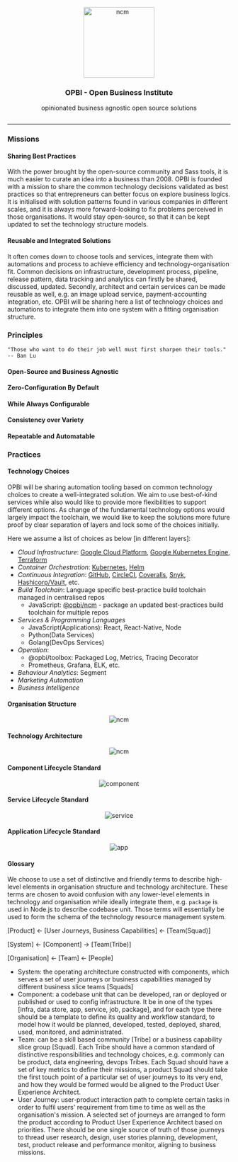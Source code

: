<p align="center">
  <img alt="ncm" src="https://raw.githubusercontent.com/opbi/logo/master/opbi/opbi.svg?sanitize=true" width="160">
</p>

<h3 align="center">OPBI - Open Business Institute</h3>
<p align="center" style="margin-bottom: 2em;">opinionated business agnostic open source solutions</p>

---

### Missions

#### Sharing Best Practices
With the power brought by the open-source community and Sass tools, it is much easier to curate an idea into a business than 2008. OPBI is founded with a mission to share the common technology decisions validated as best practices so that entrepreneurs can better focus on explore business logics. It is initialised with solution patterns found in various companies in different scales, and it is always more forward-looking to fix problems perceived in those organisations. It would stay open-source, so that it can be kept updated to set the technology structure models.

#### Reusable and Integrated Solutions
It often comes down to choose tools and services, integrate them with automations and process to achieve efficiency and technology-organisation fit. Common decisions on infrastructure, development process, pipeline, release pattern, data tracking and analytics can firstly be shared, discussed, updated. Secondly, architect and certain services can be made reusable as well, e.g. an image upload service, payment-accounting integration, etc. OPBI will be sharing here a list of technology choices and automations to integrate them into one system with a fitting organisation structure.


### Principles
```
"Those who want to do their job well must first sharpen their tools." -- Ban Lu
```

#### Open-Source and Business Agnostic
#### Zero-Configuration By Default
#### While Always Configurable
#### Consistency over Variety
#### Repeatable and Automatable


### Practices

#### Technology Choices

OPBI will be sharing automation tooling based on common technology choices to create a well-integrated solution. We aim to use best-of-kind services while also would like to provide more flexibilities to support different options. As change of the fundamental technology options would largely impact the toolchain, we would like to keep the solutions more future proof by clear separation of layers and lock some of the choices initially.

Here we assume a list of choices as below [in different layers]:
- *Cloud Infrastructure*: [Google Cloud Platform](https://cloud.google.com/), [Google Kubernetes Engine](https://cloud.google.com/kubernetes-engine/), [Terraform](https://www.terraform.io/)
- *Container Orchestration*: [Kubernetes](https://github.com/kubernetes/kubernetes), [Helm](https://github.com/helm/helm)
- *Continuous Integration*: [GitHub](https://github.com/), [CircleCI](circleci.com), [Coveralls](http://coveralls.io), [Snyk](http://snyk.io), [Hashicorp/Vault](https://github.com/hashicorp/vault), etc.
- *Build Toolchain*: Language specific best-practice build toolchain managed in centralised repos
  - JavaScript: [@opbi/ncm](github.com/opbi/ncm) - package an updated best-practices build toolchain for multiple repos
- *Services & Programming Languages*
  - JavaScript(Applications): React, React-Native, Node
  - Python(Data Services)
  - Golang(DevOps Services)
- *Operation*:
  - @opbi/toolbox: Packaged Log, Metrics, Tracing Decorator
  - Prometheus, Grafana, ELK, etc.
- *Behaviour Analytics*: Segment
- *Marketing Automation*
- *Business Intelligence*

#### Organisation Structure

<p align="center">
  <img alt="ncm" src="https://raw.githubusercontent.com/opbi/graffle/master/organisation-structure.png">
</p>

#### Technology Architecture

<p align="center">
  <img alt="ncm" src="https://raw.githubusercontent.com/opbi/graffle/master/architecture-graph.png">
</p>

#### Component Lifecycle Standard

<p align="center">
  <img alt="component" src="https://raw.githubusercontent.com/opbi/graffle/master/component-lifecycle.png">
</p>

#### Service Lifecycle Standard

<p align="center">
  <img alt="service" src="https://raw.githubusercontent.com/opbi/graffle/master/service-lifecycle.png">
</p>

#### Application Lifecycle Standard

<p align="center">
  <img alt="app" src="https://raw.githubusercontent.com/opbi/graffle/master/app-lifecycle.png">
</p>

#### Glossary

We choose to use a set of distinctive and friendly terms to describe high-level elements in organisation structure and technology architecture. These terms are chosen to avoid confusion with any lower-level elements in technology and organisation while ideally integrate them, e.g. `package` is used in Node.js to describe codebase unit. Those terms will essentially be used to form the schema of the technology resource management system.

[Product] <- [User Journeys, Business Capabilities] <- [Team(Squad)]

[System] <- [Component] -> [Team(Tribe)]

[Organisation] <- [Team] <- [People]

- System: the operating architecture constructed with components, which serves a set of user journeys or business capabilities managed by different business slice teams [Squads]
- Component: a codebase unit that can be developed, ran or deployed or published or used to config infrastructure. It be in one of the types [infra, data store, app, service, job, package], and for each type there should be a template to define its quality and workflow standard, to model how it would be planned, developed, tested, deployed, shared, used, monitored, and administrated.
- Team: can be a skill based community [Tribe] or a business capability slice group [Squad]. Each Tribe should have a common standard of distinctive responsibilities and technology choices, e.g. commonly can be product, data engineering, devops Tribes. Each Squad should have a set of key metrics to define their missions, a product Squad should take the first touch point of a particular set of user journeys to its very end, and how they would be formed would be aligned to the Product User Experience Architect.
- User Journey: user-product interaction path to complete certain tasks in order to fulfil users' requirement from time to time as well as the organisation's mission. A selected set of journeys are arranged to form the product according to Product User Experience Architect based on priorities. There should be one single source of truth of those journeys to thread user research, design, user stories planning, development, test, product release and performance monitor, aligning to business missions.
